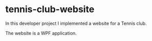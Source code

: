 # tennis-club-website

In this developer project I implemented a website for a Tennis club.

The website is a WPF application.
